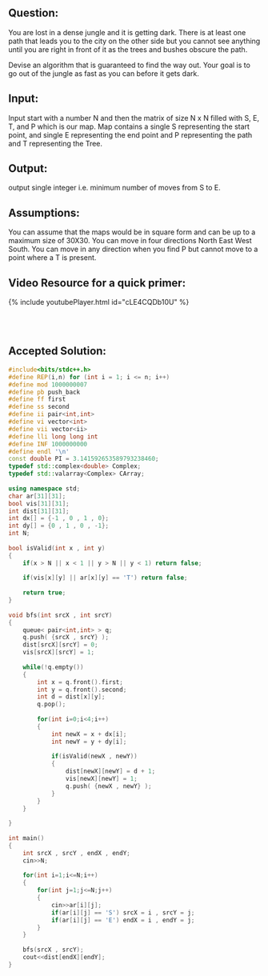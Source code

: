## Question:
You are lost in a dense jungle and it is getting dark. There is at least one path that leads you to the city on the other side but you cannot see anything until you are right in front of it as the trees and bushes obscure the path.

Devise an algorithm that is guaranteed to find the way out. Your goal is to go out of the jungle as fast as you can before it gets dark.

## Input:
Input start with a number N and then the matrix of size N x N filled with S, E, T, and P which is our map. Map contains a single S representing the start point, and single E representing the end point and P representing the path and T representing the Tree.

## Output:
output single integer i.e. minimum number of moves from S to E.

## Assumptions:
You can assume that the maps would be in square form and can be up to a maximum size of 30X30. You can move in four directions North East West South.
You can move in any direction when you find P but cannot move to a point where a T is present.

## Video Resource for a quick primer:

{% include youtubePlayer.html id="cLE4CQDb10U" %}


<br><br>

## Accepted Solution:

```cpp
#include<bits/stdc++.h>
#define REP(i,n) for (int i = 1; i <= n; i++)
#define mod 1000000007
#define pb push_back
#define ff first
#define ss second
#define ii pair<int,int>
#define vi vector<int>
#define vii vector<ii>
#define lli long long int
#define INF 1000000000
#define endl '\n'
const double PI = 3.141592653589793238460;
typedef std::complex<double> Complex;
typedef std::valarray<Complex> CArray;
 
using namespace std;
char ar[31][31];
bool vis[31][31];
int dist[31][31];
int dx[] = {-1 , 0 , 1 , 0};
int dy[] = {0 , 1 , 0 , -1};
int N;
 
bool isValid(int x , int y)
{
	if(x > N || x < 1 || y > N || y < 1) return false;
	
	if(vis[x][y] || ar[x][y] == 'T') return false;
	
	return true;
}
 
void bfs(int srcX , int srcY)
{
	queue< pair<int,int> > q;
	q.push( {srcX , srcY} );
	dist[srcX][srcY] = 0;
	vis[srcX][srcY] = 1;
	
	while(!q.empty())
	{
		int x = q.front().first;
		int y = q.front().second;
		int d = dist[x][y];
		q.pop();
		
		for(int i=0;i<4;i++)
		{
			int newX = x + dx[i];
			int newY = y + dy[i];
			
			if(isValid(newX , newY))
			{
				dist[newX][newY] = d + 1;
				vis[newX][newY] = 1;
				q.push( {newX , newY} );
			}
		}
	}
	
}
 
int main()
{
	int srcX , srcY , endX , endY;
	cin>>N;
	
	for(int i=1;i<=N;i++)
	{
		for(int j=1;j<=N;j++)
		{
			cin>>ar[i][j];
			if(ar[i][j] == 'S') srcX = i , srcY = j;
			if(ar[i][j] == 'E') endX = i , endY = j;
		}
	}
	
	bfs(srcX , srcY);
	cout<<dist[endX][endY];
}
```